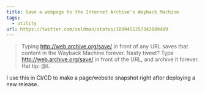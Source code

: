 ```yaml
---
title: Save a webpage to the Internet Archive's Wayback Machine
tags:
  - utility
url: https://twitter.com/zeldman/status/1099451257343889409
---
```


> Typing http://web.archive.org/save/ in front of any URL saves that content in the Wayback Machine forever. Nasty tweet? Type http://web.archive.org/save/ in front of the URL, and archive it forever. Hat tip: @t.

I use this in CI/CD to make a page/website snapshot right after deploying a new release.
